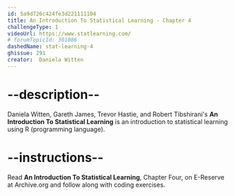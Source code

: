 ```yaml
---
id: 5a9d726c424fe3d221111104
title: An Introduction To Statistical Learning - Chapter 4
challengeType: 1
videoUrl: https://www.statlearning.com/
# forumTopicId: 301086
dashedName: stat-learning-4
ghissue: 291
creator:  Daniela Witten
---
```


# --description--

Daniela Witten, Gareth James, Trevor Hastie, and Robert Tibshirani's __An Introduction To Statistical Learning__ is an introduction to statistical learning using R (programming language).

# --instructions--

Read __An Introduction To Statistical Learning__, Chapter Four, on E-Reserve at Archive.org and follow along with coding exercises. 